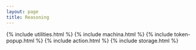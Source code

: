 ```yaml
---
layout: page
title: Reasoning
---
```

{% include utilities.html %}
{% include machina.html %}
{% include token-popup.html %}
{% include action.html %}
{% include storage.html %}
